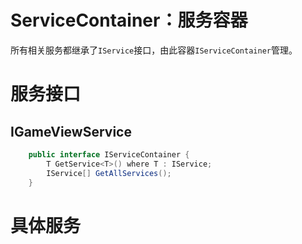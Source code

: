 # ServiceContainer：服务容器

所有相关服务都继承了`IService`接口，由此容器`IServiceContainer`管理。

# 服务接口

## IGameViewService

```C#
    public interface IServiceContainer {
        T GetService<T>() where T : IService;
        IService[] GetAllServices();
    }
```

# 具体服务

## 